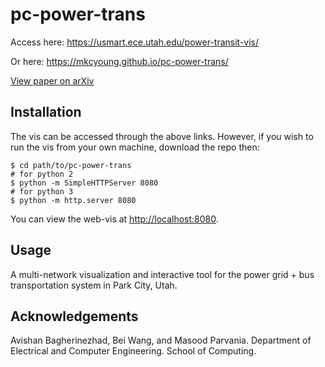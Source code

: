 # pc-power-trans

Access here: https://usmart.ece.utah.edu/power-transit-vis/

Or here: https://mkcyoung.github.io/pc-power-trans/ 

[View paper on arXiv](https://arxiv.org/abs/2011.10917)

## Installation

The vis can be accessed through the above links. However, if you wish to run the vis from your own machine, download the repo then:

    $ cd path/to/pc-power-trans
    # for python 2
    $ python -m SimpleHTTPServer 8080
    # for python 3
    $ python -m http.server 8080

You can view the web-vis at [http://localhost:8080](http://localhost:8080).

## Usage

A multi-network visualization and interactive tool for the power grid + bus transportation system in Park City, Utah. 





## Acknowledgements

Avishan Bagherinezhad, Bei Wang, and Masood Parvania. Department of Electrical and Computer Engineering. School of Computing.

